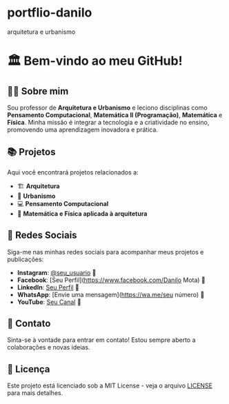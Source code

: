 # portflio-danilo
arquitetura e urbanismo
# 🏛️ Bem-vindo ao meu GitHub!

## 👨‍🏫 Sobre mim

Sou professor de **Arquitetura e Urbanismo** e leciono disciplinas como **Pensamento Computacional**, **Matemática II (Programação)**, **Matemática** e **Física**. Minha missão é integrar a tecnologia e a criatividade no ensino, promovendo uma aprendizagem inovadora e prática.

## 📚 Projetos

Aqui você encontrará projetos relacionados a:

- 🏗️ **Arquitetura**
- 🌆 **Urbanismo**
- 💻 **Pensamento Computacional**
- 📐 **Matemática e Física aplicada à arquitetura**

## 📱 Redes Sociais

Siga-me nas minhas redes sociais para acompanhar meus projetos e publicações:

- **Instagram**: [@seu_usuario](https://www.instagram.com/danilo.mtj) 📸
- **Facebook**: [Seu Perfil](https://www.facebook.com/Danilo Mota) 📘
- **LinkedIn**: [Seu Perfil](https://www.linkedin.com/in/seu_perfil) 💼
- **WhatsApp**: [Envie uma mensagem](https://wa.me/seu número) 💬
- **YouTube**: [Seu Canal](https://www.youtube.com/seu_canal) 🎥

## 🤝 Contato

Sinta-se à vontade para entrar em contato! Estou sempre aberto a colaborações e novas ideias.

## 📄 Licença

Este projeto está licenciado sob a MIT License - veja o arquivo [LICENSE](LICENSE) para mais detalhes.
